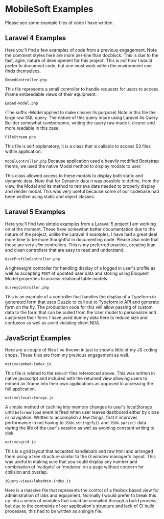 # MobileSoft Examples

Please see some example files of code I have written.

## Laravel 4 Examples

Here you'll find a few examples of code from a previous engagement. Note the comment styles here are more per-line than docblock. This is due to the fast, agile, nature of development for this project. This is *not* how I would prefer to document code, but one must work within the environment one finds themselves.

`EmbedController.php`

This file represents a small controller to handle requests for users to access iframe embeedable views of their equipment.

`Embed-Model.php`

(The suffix -Model applied to make clearer its purpose)
Note in this file the large raw SQL query. The nature of this query made using Laravel 4s Query Builder somewhat cumbersome, writing the query raw made it clearer and more readable in this case. 

`FileStream.php`

This file is self explanatory, it is a class that is callable to access S3 files within application.

`ModalController.php`
Because application used a heavily modified Bootstrap theme, we used the native Modal method to display modals to user. 

This class allowed access to these modals to display both static and dynamic data. Note that for Dynamic data it was possible to define, from the view, the Model and its method to retrieve data needed to properly display and render modal. This was very useful because some of our codebase had been written using static and object classes.


## Laravel 5 Examples

Here you'll find two simple examples from a Laravel 5 project I am working on at the moment. These have somewhat better documentation due to the nature of the project, unlike the Laravel 4 examples, I have had a great deal more time to be more thoughtful in documenting code. 
Please also note that these are very *slim* controllers. This is my preferred practice, creating lean and clean controllers that are easy to read and understand. 

`UserProfileController.php`

A lightweight controller for handling display of a logged in user's profile as well as accepting `POST` of updated user data and storing using Eloquent Model properties to access relational table models.

`SurveyController.php`

This is an example of a controller that handles the display of a Typeform.io generated form that uses Guzzle to call out to Typeform.io API and generate form on the fly. The production code for this will allow passing of custom data to the form that can be pulled from the User model to personalize and customize their form. I have used dummy data here to reduce size and confusion as well as avoid violating client NDA.


## JavaScript Examples

Here are a couple of files I've thrown in just to show a little of my JS coding chops. These files are from my previous engagement as well.

`native\embed-index.js`

This file is related to the `Embed*` files referenced above. This was written in native javascript and included with the returned view allowing users to embed an iframe into their own applications as opposed to accessing the full application.

`native\localstorage.js`

A simple method of caching into memory changes to user's localStorage until `beforeunload` event is fired when user leaves dashboard either by close or navigation. Written to accomplish a few things, first it improves performance in not having to `JSON.stringify()` and `JSON.parse()` data during the life of the user's session as well as avoiding constant writing to disk. 

`native\grid.js`

This is a grid layout that accepted handlebars and raw html and arranged them using a tree structure similar to the i3 window manager's layout. This was useful in making sure that you could display any number and combination of 'widgets' or 'modules' on a page without concern for collision and overlap.

`jQuery-views\labadmin-index.js`

Here is a massive file that represents the control of a flexbox based view for administration of labs and equipment. Normally I would prefer to break this up into a series of modules that could be compiled through a build process, but due to the contraints of our application's structure and lack of CI build processes, this had to be written as a single file. 
